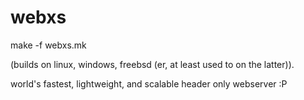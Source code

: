 webxs
===
make -f webxs.mk  

(builds on linux, windows, freebsd (er, at least used to on the latter)).

world's fastest, lightweight, and scalable header only webserver :P
